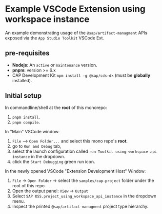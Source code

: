 # Example VSCode Extension using workspace instance

An example demonstrating usage of the `@sap/artifact-managment` APIs
exposed via the `App Studio Toolkit` VSCode Ext.

## pre-requisites

- **Nodejs**: An `active` or `maintenance` version.
- **pnpm**: version >= 6.x
- CAP Development Kit `npm install -g @sap/cds-dk` (must be **globally** installed).

## Initial setup

In commandline/shell at the **root** of this monorepo:

1. `pnpm install`.
2. `pnpm compile`.

In "Main" VSCode window:

1. `File` --> `Open Folder...` and select this mono repo's **root**.
2. go to `Run and Debug` tab,
3. select the launch configuration called `run Toolkit using workspace api instance` in the dropdown.
4. click the `Start Debugging` green run icon.

In the newly opened VSCode "Extension Development Host" Window:

1. `File` -> `Open Folder` -> select the `samples/cap-project` folder under the root of this repo.
2. Open the output panel: `View` -> `Output`
3. Select `SAP OSS.project_using_workspace_api_instance` in the dropdown menu.
4. Inspect the printed `@sap/artifact-managment` project type hierarchy.
